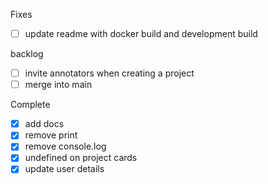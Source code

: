 Fixes
- [ ] update readme with docker build and development build

backlog
- [ ] invite annotators when creating a project
- [ ] merge into main

Complete
- [x] add docs
- [x] remove print
- [x] remove console.log
- [x] undefined on project cards
- [x] update user details